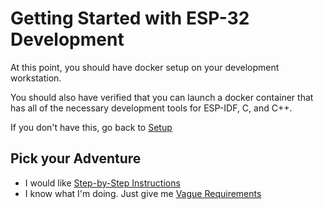 # Getting Started with ESP-32 Development

At this point, you should have docker setup on your development workstation.

You should also have verified that you can launch a docker container that has all of the necessary development tools for ESP-IDF, C, and C++.

If you don't have this, go back to [Setup](../step-0-setup/README.MD)

## Pick your Adventure

 - I would like [Step-by-Step Instructions](step-by-step.md)
 - I know what I'm doing. Just give me [Vague Requirements](vague-requirements.md)

 